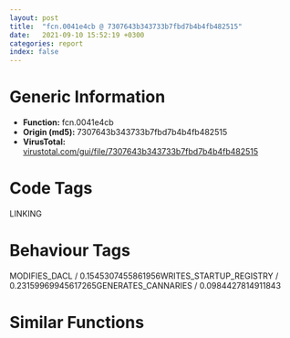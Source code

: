 ```yaml
---
layout: post
title:  "fcn.0041e4cb @ 7307643b343733b7fbd7b4b4fb482515"
date:   2021-09-10 15:52:19 +0300
categories: report
index: false
---
```


# Generic Information
- **Function:** fcn.0041e4cb
- **Origin (md5):** 7307643b343733b7fbd7b4b4fb482515
- **VirusTotal:** [virustotal.com/gui/file/7307643b343733b7fbd7b4b4fb482515][virustotal_ref]

# Code Tags
<span class="tag" id="LINKING">LINKING</span>


# Behaviour Tags
<span class="bhv-tag" id="MODIFIES_DACL">MODIFIES_DACL / 0.1545307455861956</span><span class="bhv-tag" id="WRITES_STARTUP_REGISTRY">WRITES_STARTUP_REGISTRY / 0.23159969945617265</span><span class="bhv-tag" id="GENERATES_CANNARIES">GENERATES_CANNARIES / 0.0984427814911843</span>

# Similar Functions
<script type="text/javascript" src="https://www.gstatic.com/charts/loader.js"></script>
<script type="text/javascript">

    google.charts.load('current', {'packages':['corechart']});
    google.charts.setOnLoadCallback(drawChart);

    function drawChart() {
    var data = new google.visualization.DataTable();
        data.addColumn('number', 'X');
        data.addColumn('number', 'Y');
        data.addColumn({type: 'string', role: 'tooltip', 'p': {'html': true}});
        data.addColumn({'type': 'string', 'role': 'style'});
        
        data.addRows([
    [-163.75198364257812, 68.71929168701172, '<b><a href="/report/fcn.0041e4cb@7307643b343733b7fbd7b4b4fb482515">fcn.0041e4cb</a><br>@7307643b343733b7fbd7b4b4fb482515</b><br>', 'point { fill-color: #e0440e; }'],
[95.38996124267578, 172.4169158935547, '<b><a href="/report/fcn.0054bf3b@9a2108de6665bf53e42d7cbbbe5a0866">fcn.0054bf3b</a><br>@9a2108de6665bf53e42d7cbbbe5a0866</b><br>', 'null'],
[228.66171264648438, 88.29649353027344, '<b><a href="/report/fcn.0041e4cb@3aa98225e51cbcae2d334c8b6b4ed9fd">fcn.0041e4cb</a><br>@3aa98225e51cbcae2d334c8b6b4ed9fd</b><br>', 'null'],
[29.92594337463379, -76.46199798583984, '<b><a href="/report/fcn.0041fb5b@f5b8476c36459986b226c45654aeb016">fcn.0041fb5b</a><br>@f5b8476c36459986b226c45654aeb016</b><br>', 'null'],
[-25.6091365814209, 44.64598083496094, '<b><a href="/report/fcn.0054bf3b@90c53de31ca36ce245bc69453e4bdaaf">fcn.0054bf3b</a><br>@90c53de31ca36ce245bc69453e4bdaaf</b><br>', 'null'],
[-123.08616638183594, -73.55947875976562, '<b><a href="/report/fcn.0041e4cb@b8b9cf6862b0d68d10750002e5baaf97">fcn.0041e4cb</a><br>@b8b9cf6862b0d68d10750002e5baaf97</b><br>', 'null'],
[-41.517765045166016, -197.1015167236328, '<b><a href="/report/fcn.0041e4cb@3d7f25d788af3e7f7707a736ac852465">fcn.0041e4cb</a><br>@3d7f25d788af3e7f7707a736ac852465</b><br>', 'null'],
[206.05836486816406, -67.77118682861328, '<b><a href="/report/fcn.005b235b@b38ce64a273c3fc98fc78af14b8bdcc0">fcn.005b235b</a><br>@b38ce64a273c3fc98fc78af14b8bdcc0</b><br>', 'null'],
[118.63394165039062, -184.58399963378906, '<b><a href="/report/fcn.0041e82b@c077742bdc6d4f2c0ca7d0e2a6a94acf">fcn.0041e82b</a><br>@c077742bdc6d4f2c0ca7d0e2a6a94acf</b><br>', 'null'],
[-50.18822479248047, 182.3365936279297, '<b><a href="/report/fcn.0041e4cb@e83552e81a6f265fd7baa50402d3d47d">fcn.0041e4cb</a><br>@e83552e81a6f265fd7baa50402d3d47d</b><br>', 'null'],
[103.36888885498047, 30.45783805847168, '<b><a href="/report/fcn.0041e4cb@e3d061f479f25b8f541d0905c967999c">fcn.0041e4cb</a><br>@e3d061f479f25b8f541d0905c967999c</b><br>', 'null'],

        ]);

    var options = {
        title: 'Similarity Plot',
        legend: 'none',
        colors: ['#dedbd9', '#e6693e', '#ec8f6e', '#f3b49f', '#f6c7b6'],
        tooltip: {isHtml: true, trigger: 'both'},
        explorer: {
        actions: ["dragToZoom", "rightClickToReset"],
        },
        chartArea: {
        width: '80%',
        height: '80%'
        },
        width: '100%',
        height: '100%'
    };

    var chart = new google.visualization.ScatterChart(document.getElementById('chart_div'));

    chart.draw(data, options);
    }
    
</script>


<div id="chart_div" style="width: 100%px; height: 100%;"></div>

# Disassembled Code
{% highlight nasm %}

mov edi, edi
push ebp
mov ebp, esp
sub esp, 0x24
mov eax, dword[0x475084]
xor eax, ebp
mov dword[ebp-4], eax
mov eax, dword[ebp+8]
push ebx
mov dword[ebp-0x20], eax
mov eax, dword[ebp+0xc]
push esi
push edi
mov dword[ebp-0x1c], eax
call fcn.00416f3a
and dword[ebp-0x14], 0
cmp dword[0x477f44], 0
mov dword[ebp-0x18], eax
jne 0x41e57e
push str.USER32.DLL
call dword[sym.imp.KERNEL32.dll_LoadLibraryW]
mov ebx, eax
test ebx, ebx
je 0x41e626
mov edi, dword[sym.imp.KERNEL32.dll_GetProcAddress]
push str.MessageBoxW
push ebx
call edi
test eax, eax
je 0x41e626
mov esi, dword[sym.imp.KERNEL32.dll_EncodePointer]
push eax
call esi
push str.GetActiveWindow
push ebx
mov dword[0x477f44], eax
call edi
push eax
call esi
push str.GetLastActivePopup
push ebx
mov dword[0x477f48], eax
call edi
push eax
call esi
push str.GetUserObjectInformationW
push ebx
mov dword[0x477f4c], eax
call edi
push eax
call esi
mov dword[0x477f54], eax
test eax, eax
je 0x41e57e
push str.GetProcessWindowStation
push ebx
call edi
push eax
call esi
mov dword[0x477f50], eax
mov eax, dword[0x477f50]
mov ecx, dword[ebp-0x18]
mov esi, dword[sym.imp.KERNEL32.dll_DecodePointer]
cmp eax, ecx
je 0x41e5d7
cmp dword[0x477f54], ecx
je 0x41e5d7
push eax
call esi
push dword[0x477f54]
mov edi, eax
call esi
mov ebx, eax
test edi, edi
je 0x41e5d7
test ebx, ebx
je 0x41e5d7
call edi
test eax, eax
je 0x41e5ce
lea ecx, [ebp-0x24]
push ecx
push 0xc
lea ecx, [ebp-0x10]
push ecx
push 1
push eax
call ebx
test eax, eax
je 0x41e5ce
test byte[ebp-8], 1
jne 0x41e5d7
or dword[ebp+0x10], 0x200000
jmp 0x41e60a
mov eax, dword[0x477f48]
cmp eax, dword[ebp-0x18]
je 0x41e60a
push eax
call esi
test eax, eax
je 0x41e60a
call eax
mov dword[ebp-0x14], eax
test eax, eax
je 0x41e60a
mov eax, dword[0x477f4c]
cmp eax, dword[ebp-0x18]
je 0x41e60a
push eax
call esi
test eax, eax
je 0x41e60a
push dword[ebp-0x14]
call eax
mov dword[ebp-0x14], eax
push dword[0x477f44]
call esi
test eax, eax
je 0x41e626
push dword[ebp+0x10]
push dword[ebp-0x1c]
push dword[ebp-0x20]
push dword[ebp-0x14]
call eax
jmp 0x41e628
xor eax, eax
mov ecx, dword[ebp-4]
pop edi
pop esi
xor ecx, ebp
pop ebx
call fcn.00410b3d
leave
ret

{% endhighlight %}

[virustotal_ref]: https://www.virustotal.com/gui/file/7307643b343733b7fbd7b4b4fb482515